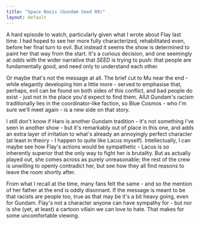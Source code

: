 ```yaml
---
title: "Space Nazis (Gundam Seed 08)"
layout: default
---
```


A hard episode to watch, particularly given what I wrote about Flay last time. I had hoped to see her more fully characterized, rehabilitated even, before her final turn to evil. But instead it seems the show is determined to paint her that way from the start. It's a curious decision, and one seemingly at odds with the wider narrative that *SEED* is trying to push: that people are fundamentally good, and need only to understand each other.

Or maybe that's not the message at all. The brief cut to Mu near the end - while elegantly developing him a little more - served to emphasise that, perhaps, evil can be found on both sides of this conflict, and bad people do exist - just not in the place you'd expect to find them. AIUI Gundam's racism traditionally lies in the coordinator-like faction, so Blue Cosmos - who I'm sure we'll meet again - is a new side on that story.

I still don't know if Haro is another Gundam tradition - it's not something I've seen in another show - but it's remarkably out of place in this one, and adds an extra layer of irritation to what's already an annoyingly perfect character (at least in theory - I happen to quite like Lacus myself). Intellectually, I can maybe see how Flay's actions would be sympathetic - Lacus is so inherently superior that the only way to fight her is brutality. But as actually played out, she comes across as purely unreasonable; the rest of the crew is unwilling to openly contradict her, but see how they all find reasons to leave the room shortly after.

From what I recall at the time, many fans felt the same - and so the mention of her father at the end is oddly disonnant. If the message is meant to be that racists are people too, true as that may be it's a bit heavy going, even for Gundam. Flay's not a character anyone can have sympathy for - but nor is she (yet, at least) a cartoon villain we can love to hate. That makes for some uncomfortable viewing.
